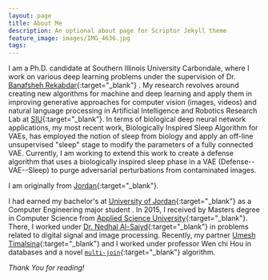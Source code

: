 ```yaml
---
layout: page
title: About Me
description: An optional about page for Scriptor Jekyll theme
feature_image: images/IMG_4636.jpg
tags: 
---
```


I am a Ph.D. candidate at Southern Illinois University Carbondale, where I work on various deep learning problems under the supervision of Dr. [Banafsheh Rekabdar](https://sites.google.com/site/banafsheh1rekabdar){:target="_blank"} . My research revolves around creating new algorithms for machine and deep learning and apply them in improving generative approaches for computer vision (images, videos) and natural language processing in Artificial Intelligence and Robotics Research Lab at [SIU](https://www.siu.edu){:target="_blank"}.  In terms of biological deep neural network applications, my most recent work, Biologically Inspired Sleep Algorithm for VAEs, has employed the notion of sleep from biology and apply an off-line unsupervised "sleep" stage to modify the parameters of a fully connected VAE.  Currently, I am working to extend this work to create a defense algorithm that uses a biologically inspired sleep phase in a VAE (Defense--VAE--Sleep) to purge adversarial perturbations from contaminated images. 


I am originally from [Jordan](https://en.wikipedia.org/wiki/Jordan){:target="_blank"}. 

 I had earned my bachelor's at [University of Jordan](http://ju.edu.jo){:target="_blank"} as a Computer Engineering major student . In  2015, I received by Masters degree in Computer Science from [Applied Science University](https://www.asu.edu.jo){:target="_blank"}. There, I worked under   [Dr. Nedhal Al-Saiyd](https://scholar.google.com/citations?user=ynb9e7AAAAAJ&hl=en){:target="_blank"} in problems related to digital signal and image processing. Recently,  my partner [Umesh Timalsina](https://umesh-timalsina.github.io/){:target="_blank"}  and I worked under professor Wen chi Hou in databases and a novel [`multi-join`](https://github.com/multijoin-hub/){:target="_blank"} algorithm.

*Thank You for reading!*

